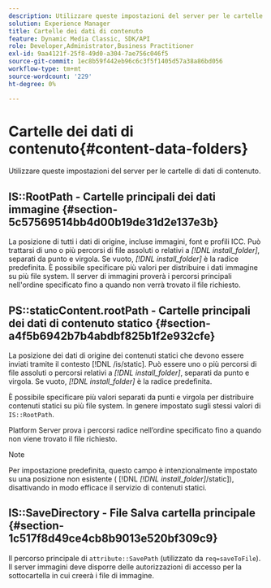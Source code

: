 ```yaml
---
description: Utilizzare queste impostazioni del server per le cartelle di dati di contenuto.
solution: Experience Manager
title: Cartelle dei dati di contenuto
feature: Dynamic Media Classic, SDK/API
role: Developer,Administrator,Business Practitioner
exl-id: 9aa4121f-25f8-49d0-a304-7ae756c046f5
source-git-commit: 1ec8b59f442eb96c6c3f5f1405d57a38a86bd056
workflow-type: tm+mt
source-wordcount: '229'
ht-degree: 0%

---
```


# Cartelle dei dati di contenuto{#content-data-folders}

Utilizzare queste impostazioni del server per le cartelle di dati di contenuto.

## IS::RootPath - Cartelle principali dei dati immagine {#section-5c57569514bb4d00b19de31d2e137e3b}

La posizione di tutti i dati di origine, incluse immagini, font e profili ICC. Può trattarsi di uno o più percorsi di file assoluti o relativi a *[!DNL install_folder]*, separati da punto e virgola. Se vuoto, *[!DNL install_folder]* è la radice predefinita. È possibile specificare più valori per distribuire i dati immagine su più file system. Il server di immagini proverà i percorsi principali nell&#39;ordine specificato fino a quando non verrà trovato il file richiesto.

## PS::staticContent.rootPath - Cartelle principali dei dati di contenuto statico {#section-a4f5b6942b7b4abdbf825b1f2e932cfe}

La posizione dei dati di origine dei contenuti statici che devono essere inviati tramite il contesto [!DNL /is/static]. Può essere uno o più percorsi di file assoluti o percorsi relativi a *[!DNL install_folder]*, separati da punto e virgola. Se vuoto, *[!DNL install_folder]* è la radice predefinita.

È possibile specificare più valori separati da punti e virgola per distribuire contenuti statici su più file system. In genere impostato sugli stessi valori di `IS::RootPath`.

Platform Server prova i percorsi radice nell’ordine specificato fino a quando non viene trovato il file richiesto.

>[!NOTE]
>
>Per impostazione predefinita, questo campo è intenzionalmente impostato su una posizione non esistente ( [!DNL *[!DNL install_folder]*/static]), disattivando in modo efficace il servizio di contenuti statici.

## IS::SaveDirectory - File Salva cartella principale {#section-1c517f8d49ce4cb8b9013e520bf309c9}

Il percorso principale di `attribute::SavePath` (utilizzato da `req=saveToFile`). Il server immagini deve disporre delle autorizzazioni di accesso per la sottocartella in cui creerà i file di immagine.
